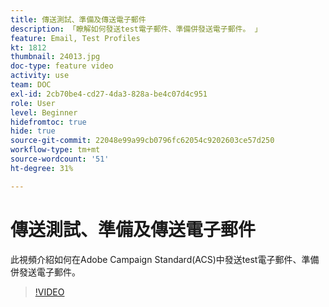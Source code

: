 ```yaml
---
title: 傳送測試、準備及傳送電子郵件
description: 「瞭解如何發送test電子郵件、準備併發送電子郵件。 」
feature: Email, Test Profiles
kt: 1812
thumbnail: 24013.jpg
doc-type: feature video
activity: use
team: DOC
exl-id: 2cb70be4-cd27-4da3-828a-be4c07d4c951
role: User
level: Beginner
hidefromtoc: true
hide: true
source-git-commit: 22048e99a99cb0796fc62054c9202603ce57d250
workflow-type: tm+mt
source-wordcount: '51'
ht-degree: 31%

---
```


# 傳送測試、準備及傳送電子郵件

此視頻介紹如何在Adobe Campaign Standard(ACS)中發送test電子郵件、準備併發送電子郵件。

>[!VIDEO](https://video.tv.adobe.com/v/24013/)
